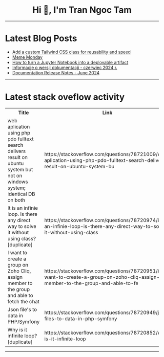 <h1 align="center">Hi 👋, I'm Tran Ngoc Tam</h1>

---

# Latest Blog Posts 
<!-- BLOG-POST-LIST:START -->
- [Add a custom Tailwind CSS class for reusability and speed](https://dev.to/railsdesigner/add-a-custom-tailwind-css-class-with-for-reusability-and-speed-4k5i)
- [Meme Monday](https://dev.to/ben/meme-monday-49f9)
- [How to turn a Jupyter Notebook into a deployable artifact](https://dev.to/kitops/how-to-turn-a-jupyter-notebook-into-a-deployable-artifact-2jdl)
- [Informacje o wersji dokumentacji - czerwiec 2024 r.](https://dev.to/pubnub-pl/informacje-o-wersji-dokumentacji-czerwiec-2024-r-lni)
- [Documentation Release Notes - June 2024](https://dev.to/pubnub/documentation-release-notes-june-2024-5ap)
<!-- BLOG-POST-LIST:END -->

---

# Latest stack oveflow activity
<table>
  <tr><th>Title</th><th>Link</th></tr>
  <!-- STACKOVERFLOW:START --><tr><td>web aplication using php pdo fulltext search delivers result on ubuntu system but not on windows system; identical DB on both</td><td>https://stackoverflow.com/questions/78721009/web-aplication-using-php-pdo-fulltext-search-delivers-result-on-ubuntu-system-bu</td></tr><tr><td>It is an infinie loop. Is there any direct way to solve it without using class? [duplicate]</td><td>https://stackoverflow.com/questions/78720974/it-is-an-infinie-loop-is-there-any-direct-way-to-solve-it-without-using-class</td></tr><tr><td>I want to create a group on Zoho Cliq, assign member to the group and able to fetch the chat</td><td>https://stackoverflow.com/questions/78720951/i-want-to-create-a-group-on-zoho-cliq-assign-member-to-the-group-and-able-to-fe</td></tr><tr><td>Json file&#39;s to data in PHP/Symfony</td><td>https://stackoverflow.com/questions/78720949/json-files-to-data-in-php-symfony</td></tr><tr><td>Why is it infinite loop? [duplicate]</td><td>https://stackoverflow.com/questions/78720852/why-is-it-infinite-loop</td></tr><!-- STACKOVERFLOW:END -->
</table>

---


